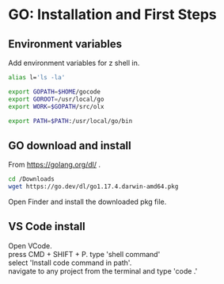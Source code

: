 # GO: Installation and First Steps
## Environment variables
Add environment variables for z shell in.
```bash
alias l='ls -la'

export GOPATH=$HOME/gocode
export GOROOT=/usr/local/go
export WORK=$GOPATH/src/olx

export PATH=$PATH:/usr/local/go/bin
```
## GO download and install
From https://golang.org/dl/ .
```bash
cd /Downloads
wget https://go.dev/dl/go1.17.4.darwin-amd64.pkg
```
Open Finder and install the downloaded pkg file.

## VS Code install
Open VCode. \
press CMD + SHIFT + P. 
type 'shell command'  \
select 'Install code command in path'. \
navigate to any project from the terminal and type 'code .'  
